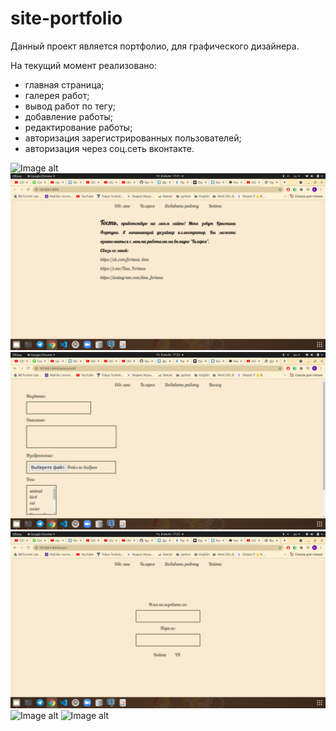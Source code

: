 # site-portfolio

Данный проект является портфолио, для графического дизайнера.

На текущий момент реализовано:
- главная страница;
- галерея работ;
- вывод работ по тегу;
- добавление работы;
- редактирование работы;
- авторизация зарегистрированных пользователей;
- авторизация через соц.сеть вконтакте.

![Image alt](screenshots/galley.png "Страница галереи работ")
![Image alt](screenshots/about_me.png "Главная")
![Image alt](screenshots/add_paint.png "Страница добавления работы")
![Image alt](screenshots/auth.png "Страница входа")
![Image alt](screenshots/chahge_paint.png "Страница редактирования работы")
![Image alt](screenshots/chahge_paint2.png)
